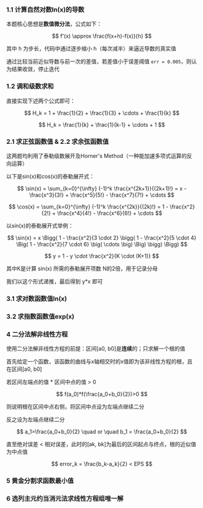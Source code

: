 ### 1.1 计算自然对数ln(x)的导数

本题核心思想是**数值微分法**，公式如下：

$$
f'(x) \approx \frac{f(x+h)-f(x)}{h}
$$

其中 h 为步长，代码中通过逐步缩小 h（每次减半）来逼近导数的真实值

通过比较当前近似导数与前一次的差值，若差值小于误差阈值 `err = 0.005`，则认为结果收敛，停止迭代





### 1.2 调和级数求和

直接实现下述两个公式即可：

$$
H_k = 1 + \frac{1}{2} + \frac{1}{3} + \cdots + \frac{1}{k}
$$

$$
H_k = \frac{1}{k} + \frac{1}{k-1} + \cdots + 1
$$





### 2.1 求正弦函数值 & 2.2 求余弦函数值

这两题均利用了泰勒级数展开及Horner's Method（一种能加速多项式运算的反向运算）

以下是sin(x)和cos(x)的泰勒展开式：

$$
\sin(x) = \sum_{k=0}^{\infty} (-1)^k \frac{x^{2k+1}}{(2k+1)!} = x - \frac{x^3}{3!} + \frac{x^5}{5!} - \frac{x^7}{7!} + \cdots
$$

$$
\cos(x) = \sum_{k=0}^{\infty} (-1)^k \frac{x^{2k}}{(2k)!} = 1 - \frac{x^2}{2!} + \frac{x^4}{4!} - \frac{x^6}{6!} + \cdots
$$

以sin(x)的泰勒展开式举例：

$$
\sin(x) = x \Bigg( 1 - \frac{x^2}{3 \cdot 2} \bigg( 1 - \frac{x^2}{5 \cdot 4} \Big( 1 - \frac{x^2}{7 \cdot 6} \big( \cdots \big) \Big) \bigg) \Bigg)
$$

$$
y = 1 - y \cdot \frac{x^2}{K \cdot (K+1)}
$$

其中K是计算 sin(x) 所需的泰勒展开项数 N的2倍，用于记录分母

我们以这个形式递推，最后得到 y*x 即可






### 3.1  求对数函数值ln(x)









### 3.2  求指数函数值exp(x)









### 4  二分法解非线性方程

使用二分法解非线性方程的前提：区间[a0, b0]是**连续**的；只求解一个根的值

首先给定一个函数，该函数的曲线与x轴相交时的x值即为该非线性方程的根，且在区间[a0, b0]

若区间左端点的值 * 区间中点的值 > 0

$$
f(a_0)*f(\frac{a_0+b_0}{2})>0
$$

则说明根在区间中点右侧，将区间中点设为左端点继续二分

反之设为左端点继续二分

$$
a_1=\frac{a_0+b_0}{2} \quad or \quad b_1 = \frac{a_0+b_0}{2}
$$


直至绝对误差 < 相对误差，此时的[ak, bk]为最后的区间起点与终点，根的近似值为中点值

$$
error_k = \frac{b_k-a_k}{2} < EPS
$$




### 5  黄金分割求函数最小值







### 6  选列主元约当消元法求线性方程组唯一解
